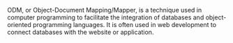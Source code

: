 ODM, or Object-Document Mapping/Mapper, is a technique used in computer programming to facilitate the integration of databases and object-oriented programming languages. It is often used in web development to connect databases with the website or application.